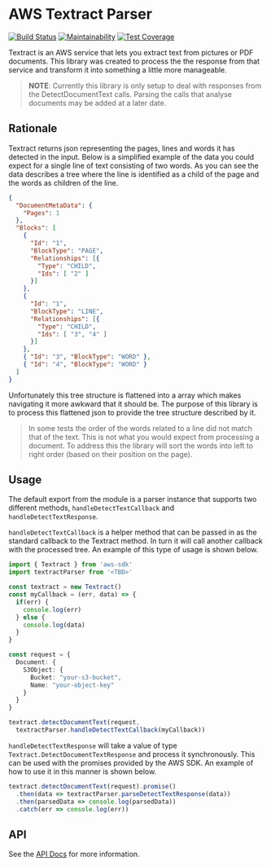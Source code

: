 # AWS Textract Parser
[![Build Status](https://travis-ci.org/briancullen/aws-textract-parser.svg?branch=master)](https://travis-ci.org/briancullen/aws-textract-parser)
[![Maintainability](https://api.codeclimate.com/v1/badges/566b704c4b4d35be1ea9/maintainability)](https://codeclimate.com/github/briancullen/aws-textract-parser/maintainability)
[![Test Coverage](https://api.codeclimate.com/v1/badges/566b704c4b4d35be1ea9/test_coverage)](https://codeclimate.com/github/briancullen/aws-textract-parser/test_coverage)

Textract is an AWS service that lets you extract text from pictures or PDF documents. This library was created to process the the response from that service and transform it into something a little more manageable.

> **NOTE**: Currently this library is only setup to deal with responses from the DetectDocumentText calls. Parsing the calls that analyse documents may be added at a later date.

## Rationale
Textract returns json representing the pages, lines and words it has detected in the input. Below is a simplified example of the data you could expect for a single line of text consisting of two words. As you can see the data describes a tree where the line is identified as a child of the page and the words as children of the line.

```json
{
  "DocumentMetaData": {
    "Pages": 1
  },
  "Blocks": [
    {
      "Id": "1",
      "BlockType": "PAGE",
      "Relationships": [{
        "Type": "CHILD",
        "Ids": [ "2" ]
      }]
    },
    { 
      "Id": "1",
      "BlockType": "LINE",
      "Relationships": [{
        "Type": "CHILD",
        "Ids": [ "3", "4" ]
      }]
    },
    { "Id": "3", "BlockType": "WORD" },
    { "Id": "4", "BlockType": "WORD" }
  ]
}
```

Unfortunately this tree structure is flattened into a array which makes navigating it more awkward that it should be. The purpose of this library is to process this flattened json to provide the tree structure described by it.

> In some tests the order of the words related to a line did not match that of the text. This is not what you would expect from processing a document. To address this the library will sort the words into left to right order (based on their position on the page).

## Usage

The default export from the module is a parser instance that supports two different methods, `handleDetectTextCallback` and `handleDetectTextResponse`.

`handleDetectTextCallback` is a helper method that can be passed in as the standard callback to the Textract method. In turn it will call another callback with the processed tree. An example of this type of usage is shown below.

```typescript
import { Textract } from 'aws-sdk'
import textractParser from '<TBD>'

const textract = new Textract()
const myCallback = (err, data) => {
  if(err) {
    console.log(err)
  } else {
    console.log(data)
  }
}

const request = {
  Document: {
    S3Object: {
      Bucket: "your-s3-bucket",
      Name: "your-object-key"
    }
  }
}

textract.detectDocumentText(request,
  textractParser.handleDetectTextCallback(myCallback))
```

`handleDetectTextResponse` will take a value of type `Textract.DetectDocumentTextResponse` and process it synchronously. This can be used with the promises provided by the AWS SDK. An example of how to use it in this manner is shown below.

```typescript
textract.detectDocumentText(request).promise()
  .then(data => textractParser.parseDetectTextResponse(data))
  .then(parsedData => console.log(parsedData))
  .catch(err => console.log(err))
```

## API
See the [API Docs](https://briancullen.github.io/aws-textract-parser/) for more information.
